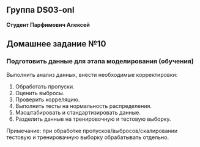 ## Группа DS03-onl

__Студент Парфимович Алексей__

## Домашнее задание №10

### Подготовить данные для этапа моделирования (обучения)
    
Выполнить анализ данных, внести необходимые корректировки:
1. Обработать пропуски.
2. Оценить выбросы. 
3. Проверить корреляцию.
4. Выполнить тесты на нормальность распределения.
5. Масштабировать и стандартизировать данные.
6. Разделить данные на тренировочную и тестовую выборку.

Примечание: при обработке пропусков/выбросов/скалировании тестовую и тренировачную выборку обрабатывать отдельно.
